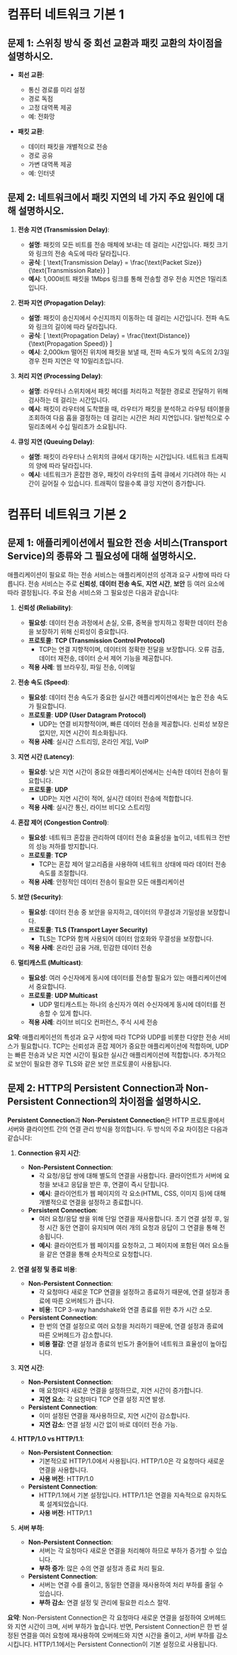 # 컴퓨터 네트워크 기본 1

## 문제 1: 스위칭 방식 중 회선 교환과 패킷 교환의 차이점을 설명하시오.

- **회선 교환**: 
    - 통신 경로를 미리 설정
    - 경로 독점
    - 고정 대역폭 제공
    - 예: 전화망

- **패킷 교환**:
    - 데이터 패킷을 개별적으로 전송
    - 경로 공유
    - 가변 대역폭 제공
    - 예: 인터넷

## 문제 2: 네트워크에서 패킷 지연의 네 가지 주요 원인에 대해 설명하시오.

1. **전송 지연 (Transmission Delay)**:
    - **설명**: 패킷의 모든 비트를 전송 매체에 보내는 데 걸리는 시간입니다. 패킷 크기와 링크의 전송 속도에 따라 달라집니다.
    - **공식**: 
      \[
      \text{Transmission Delay} = \frac{\text{Packet Size}}{\text{Transmission Rate}}
      \]
    - **예시**: 1,000비트 패킷을 1Mbps 링크를 통해 전송할 경우 전송 지연은 1밀리초입니다.

2. **전파 지연 (Propagation Delay)**:
    - **설명**: 패킷이 송신지에서 수신지까지 이동하는 데 걸리는 시간입니다. 전파 속도와 링크의 길이에 따라 달라집니다.
    - **공식**: 
      \[
      \text{Propagation Delay} = \frac{\text{Distance}}{\text{Propagation Speed}}
      \]
    - **예시**: 2,000km 떨어진 위치에 패킷을 보낼 때, 전파 속도가 빛의 속도의 2/3일 경우 전파 지연은 약 10밀리초입니다.

3. **처리 지연 (Processing Delay)**:
    - **설명**: 라우터나 스위치에서 패킷 헤더를 처리하고 적절한 경로로 전달하기 위해 검사하는 데 걸리는 시간입니다.
    - **예시**: 패킷이 라우터에 도착했을 때, 라우터가 패킷을 분석하고 라우팅 테이블을 조회하여 다음 홉을 결정하는 데 걸리는 시간은 처리 지연입니다. 일반적으로 수 밀리초에서 수십 밀리초가 소요됩니다.

4. **큐잉 지연 (Queuing Delay)**:
    - **설명**: 패킷이 라우터나 스위치의 큐에서 대기하는 시간입니다. 네트워크 트래픽의 양에 따라 달라집니다.
    - **예시**: 네트워크가 혼잡한 경우, 패킷이 라우터의 출력 큐에서 기다려야 하는 시간이 길어질 수 있습니다. 트래픽이 많을수록 큐잉 지연이 증가합니다.

# 컴퓨터 네트워크 기본 2

## 문제 1: 애플리케이션에서 필요한 전송 서비스(Transport Service)의 종류와 그 필요성에 대해 설명하시오.

애플리케이션이 필요로 하는 전송 서비스는 애플리케이션의 성격과 요구 사항에 따라 다릅니다. 전송 서비스는 주로 **신뢰성**, **데이터 전송 속도**, **지연 시간**, **보안** 등 여러 요소에 따라 결정됩니다. 주요 전송 서비스와 그 필요성은 다음과 같습니다:

1. **신뢰성 (Reliability)**:
    - **필요성**: 데이터 전송 과정에서 손실, 오류, 중복을 방지하고 정확한 데이터 전송을 보장하기 위해 신뢰성이 중요합니다.
    - **프로토콜**: **TCP (Transmission Control Protocol)**
        - TCP는 연결 지향적이며, 데이터의 정확한 전달을 보장합니다. 오류 검출, 데이터 재전송, 데이터 순서 제어 기능을 제공합니다.
    - **적용 사례**: 웹 브라우징, 파일 전송, 이메일

2. **전송 속도 (Speed)**:
    - **필요성**: 데이터 전송 속도가 중요한 실시간 애플리케이션에서는 높은 전송 속도가 필요합니다.
    - **프로토콜**: **UDP (User Datagram Protocol)**
        - UDP는 연결 비지향적이며, 빠른 데이터 전송을 제공합니다. 신뢰성 보장은 없지만, 지연 시간이 최소화됩니다.
    - **적용 사례**: 실시간 스트리밍, 온라인 게임, VoIP

3. **지연 시간 (Latency)**:
    - **필요성**: 낮은 지연 시간이 중요한 애플리케이션에서는 신속한 데이터 전송이 필요합니다.
    - **프로토콜**: **UDP**
        - UDP는 지연 시간이 적어, 실시간 데이터 전송에 적합합니다.
    - **적용 사례**: 실시간 통신, 라이브 비디오 스트리밍

4. **혼잡 제어 (Congestion Control)**:
    - **필요성**: 네트워크 혼잡을 관리하여 데이터 전송 효율성을 높이고, 네트워크 전반의 성능 저하를 방지합니다.
    - **프로토콜**: **TCP**
        - TCP는 혼잡 제어 알고리즘을 사용하여 네트워크 상태에 따라 데이터 전송 속도를 조절합니다.
    - **적용 사례**: 안정적인 데이터 전송이 필요한 모든 애플리케이션

5. **보안 (Security)**:
    - **필요성**: 데이터 전송 중 보안을 유지하고, 데이터의 무결성과 기밀성을 보장합니다.
    - **프로토콜**: **TLS (Transport Layer Security)**
        - TLS는 TCP와 함께 사용되어 데이터 암호화와 무결성을 보장합니다.
    - **적용 사례**: 온라인 금융 거래, 민감한 데이터 전송

6. **멀티캐스트 (Multicast)**:
    - **필요성**: 여러 수신자에게 동시에 데이터를 전송할 필요가 있는 애플리케이션에서 중요합니다.
    - **프로토콜**: **UDP Multicast**
        - UDP 멀티캐스트는 하나의 송신자가 여러 수신자에게 동시에 데이터를 전송할 수 있게 합니다.
    - **적용 사례**: 라이브 비디오 컨퍼런스, 주식 시세 전송

**요약**: 애플리케이션의 특성과 요구 사항에 따라 TCP와 UDP를 비롯한 다양한 전송 서비스가 필요합니다. TCP는 신뢰성과 혼잡 제어가 중요한 애플리케이션에 적합하며, UDP는 빠른 전송과 낮은 지연 시간이 필요한 실시간 애플리케이션에 적합합니다. 추가적으로 보안이 필요한 경우 TLS와 같은 보안 프로토콜이 사용됩니다.

## 문제 2: HTTP의 Persistent Connection과 Non-Persistent Connection의 차이점을 설명하시오.

**Persistent Connection**과 **Non-Persistent Connection**은 HTTP 프로토콜에서 서버와 클라이언트 간의 연결 관리 방식을 정의합니다. 두 방식의 주요 차이점은 다음과 같습니다:

1. **Connection 유지 시간**:
    - **Non-Persistent Connection**:
        - 각 요청/응답 쌍에 대해 별도의 연결을 사용합니다. 클라이언트가 서버에 요청을 보내고 응답을 받은 후, 연결이 즉시 닫힙니다.
        - **예시**: 클라이언트가 웹 페이지의 각 요소(HTML, CSS, 이미지 등)에 대해 개별적으로 연결을 설정하고 종료합니다.
    - **Persistent Connection**:
        - 여러 요청/응답 쌍을 위해 단일 연결을 재사용합니다. 초기 연결 설정 후, 일정 시간 동안 연결이 유지되며 여러 개의 요청과 응답이 그 연결을 통해 전송됩니다.
        - **예시**: 클라이언트가 웹 페이지를 요청하고, 그 페이지에 포함된 여러 요소들을 같은 연결을 통해 순차적으로 요청합니다.

2. **연결 설정 및 종료 비용**:
    - **Non-Persistent Connection**:
        - 각 요청마다 새로운 TCP 연결을 설정하고 종료하기 때문에, 연결 설정과 종료에 따른 오버헤드가 큽니다.
        - **비용**: TCP 3-way handshake와 연결 종료를 위한 추가 시간 소모.
    - **Persistent Connection**:
        - 한 번의 연결 설정으로 여러 요청을 처리하기 때문에, 연결 설정과 종료에 따른 오버헤드가 감소합니다.
        - **비용 절감**: 연결 설정과 종료의 빈도가 줄어들어 네트워크 효율성이 높아집니다.

3. **지연 시간**:
    - **Non-Persistent Connection**:
        - 매 요청마다 새로운 연결을 설정하므로, 지연 시간이 증가합니다.
        - **지연 요소**: 각 요청마다 TCP 연결 설정 지연 발생.
    - **Persistent Connection**:
        - 이미 설정된 연결을 재사용하므로, 지연 시간이 감소합니다.
        - **지연 감소**: 연결 설정 시간 없이 바로 데이터 전송 가능.

4. **HTTP/1.0 vs HTTP/1.1**:
    - **Non-Persistent Connection**:
        - 기본적으로 HTTP/1.0에서 사용됩니다. HTTP/1.0은 각 요청마다 새로운 연결을 사용합니다.
        - **사용 버전**: HTTP/1.0
    - **Persistent Connection**:
        - HTTP/1.1에서 기본 설정입니다. HTTP/1.1은 연결을 지속적으로 유지하도록 설계되었습니다.
        - **사용 버전**: HTTP/1.1

5. **서버 부하**:
    - **Non-Persistent Connection**:
        - 서버는 각 요청마다 새로운 연결을 처리해야 하므로 부하가 증가할 수 있습니다.
        - **부하 증가**: 많은 수의 연결 설정과 종료 처리 필요.
    - **Persistent Connection**:
        - 서버는 연결 수를 줄이고, 동일한 연결을 재사용하여 처리 부하를 줄일 수 있습니다.
        - **부하 감소**: 연결 설정 및 관리에 필요한 리소스 절약.

**요약**: Non-Persistent Connection은 각 요청마다 새로운 연결을 설정하여 오버헤드와 지연 시간이 크며, 서버 부하가 높습니다. 반면, Persistent Connection은 한 번 설정된 연결을 여러 요청에 재사용하여 오버헤드와 지연 시간을 줄이고, 서버 부하를 감소시킵니다. HTTP/1.1에서는 Persistent Connection이 기본 설정으로 사용됩니다.
